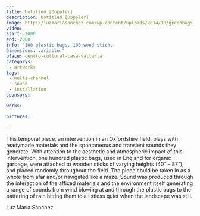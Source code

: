 ```yaml
---
title: Untitled [Doppler]
description: Untitled [Doppler]
image: http://luzmariasanchez.com/wp-content/uploads/2014/10/greenbags_vi01.jpg
video: 
start: 2000
end: 2000
info: "100 plastic bags, 100 wood sticks.
Dimensions: variable."
place: centro-cultural-casa-vallarta
categorys:
 - artworks
tags:
 - multi-channel
 - sound
 - installation
sponsors:

works:

pictures:
 
---
```


This temporal piece, an intervention in an Oxfordshire field, plays with readymade materials and the spontaneous and transient sounds they generate. With attention to the aesthetic and atmospheric impact of this intervention, one hundred plastic bags, used in England for organic garbage, were attached to wooden sticks of varying heights (40” – 87”), and placed randomly throughout the field. The piece could be taken in as a whole from afar and/or navigated like a maze. Sound was produced through the interaction of the affixed materials and the environment itself generating a range of sounds from wind blowing at and through the plastic bags to the pattering of rain hitting them to a listless quiet when the landscape was still.

 

Luz María Sánchez